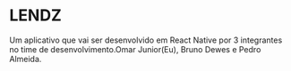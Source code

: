 # LENDZ
Um aplicativo que vai ser desenvolvido em React Native por 3 integrantes no time de desenvolvimento.Omar Junior(Eu), Bruno Dewes e Pedro Almeida. 
